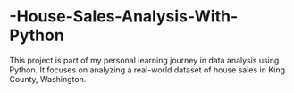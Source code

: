 # -House-Sales-Analysis-With-Python
This project is part of my personal learning journey in data analysis using Python. It focuses on analyzing a real-world dataset of house sales in King County, Washington.  
